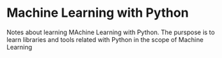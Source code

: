 # Machine Learning with Python
Notes about learning MAchine Learning with Python. The purspose is to learn libraries and tools related with Python in the scope of Machine Learning


